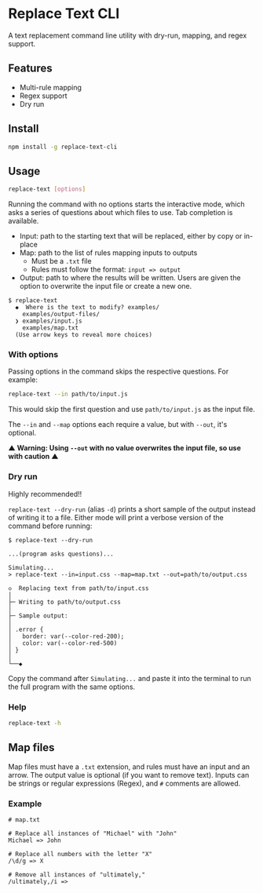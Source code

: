 # Replace Text CLI

A text replacement command line utility with dry-run, mapping, and regex support.

## Features

- Multi-rule mapping
- Regex support
- Dry run

## Install

```bash
npm install -g replace-text-cli
```

## Usage

```bash
replace-text [options]
```

Running the command with no options starts the interactive mode, which asks a series of questions about which files to use. Tab completion is available.

- Input: path to the starting text that will be replaced, either by copy or in-place
- Map: path to the list of rules mapping inputs to outputs
  - Must be a `.txt` file
  - Rules must follow the format: `input => output`
- Output: path to where the results will be written. Users are given the option to overwrite the input file or create a new one.

```console
$ replace-text
  ◆  Where is the text to modify? examples/
    examples/output-files/
  ❯ examples/input.js
    examples/map.txt
  (Use arrow keys to reveal more choices)
```

### With options

Passing options in the command skips the respective questions. For example:

```bash
replace-text --in path/to/input.js
```

This would skip the first question and use `path/to/input.js` as the input file.

The `--in` and `--map` options each require a value, but with `--out`, it's optional.

**▲ Warning: Using `--out` with no value overwrites the input file, so use with caution ▲**

### Dry run

Highly recommended!!

`replace-text --dry-run` (alias `-d`) prints a short sample of the output instead of writing it to a file. Either mode will print a verbose version of the command before running:

```console
$ replace-text --dry-run

...(program asks questions)...

Simulating...
> replace-text --in=input.css --map=map.txt --out=path/to/output.css

◇  Replacing text from path/to/input.css
│
├─ Writing to path/to/output.css
│
├─ Sample output:
│
│ .error {
│   border: var(--color-red-200);
│   color: var(--color-red-500)
│ }
│
└──◆
```

Copy the command after `Simulating...` and paste it into the terminal to run the full program with the same options.

### Help

```bash
replace-text -h
```

## Map files

Map files must have a `.txt` extension, and rules must have an input and an arrow. The output value is optional (if you want to remove text). Inputs can be strings or regular expressions (Regex), and `#` comments are allowed.

### Example

```text title="map.txt"
# map.txt

# Replace all instances of "Michael" with "John"
Michael => John

# Replace all numbers with the letter "X"
/\d/g => X

# Remove all instances of "ultimately,"
/ultimately,/i =>
```
